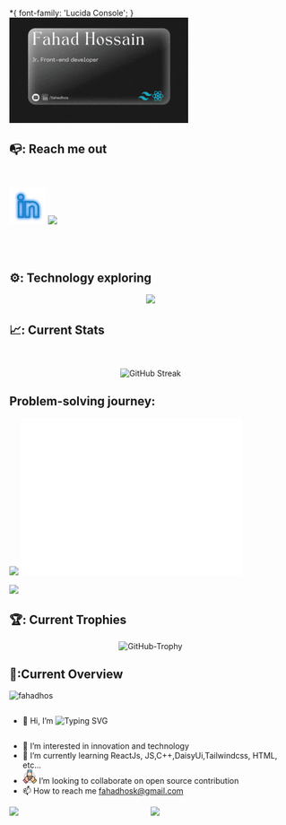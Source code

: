 *{
 font-family: 'Lucida Console';
}
 <a align='center' href="https://www.linkedin.com/in/fahadhos">
<img src="https://github.com/fahadhos/fahadhos/blob/main/images/banner_v2.gif/" />
</a>

## 📭: Reach me out

<br />
<div align="center">
<div style="display: flex;">
 
 [//]: <> (This is also a comment.)

<a href="https://www.linkedin.com/in/fahadhos/" target="_blank"  > <img height="65" src="https://github.com/fahadhos/fahadhos/blob/main/images/linkedin.png" ></a>
 [<img height="65" src="https://skillicons.dev/icons?i=gmail&perline=4">](mailto:fahadhosk@gmail.com)

 
</div>
</div>

####
[//]: <> (This is also a comment.)
[//]: <>  (<a href="https://github.com/nakulbhati" target="_blank"><img src="https://raw.githubusercontent.com/nakulbhati/nakulbhati/master/contain/fb.png" alt="Facebook" width="30"></a>)
[//]: <> (<a href="https://twitter.com/local__tourist" target="_blank"><img src="https://raw.githubusercontent.com/nakulbhati/nakulbhati/master/contain/tw.png" alt="Twitter" width="30"></a>)
[//]: <> (<a href="https://www.instagram.com/local__tourist/" target="_blank"><img src="https://raw.githubusercontent.com/nakulbhati/nakulbhati/master/contain/ig.png" alt="Instagram" width="30"></a>)
[//]: <> (<a href="https://www.linkedin.com/in/fahadhos/" target="_blank"><img src="https://raw.githubusercontent.com/nakulbhati/nakulbhati/master/contain/in.png" alt="LinkedIn" width="30"></a>)
[//]: <> (<a href="https://github.com/fahadhos" target="_blank"><img src="https://raw.githubusercontent.com/nakulbhati/nakulbhati/master/contain/git.png" alt="GitHub" width="30"></a>)
[//]: <> (<a href="https://github.com/nakulbhati" target="_blank"><img src="https://raw.githubusercontent.com/nakulbhati/nakulbhati/master/contain/www.png" alt="Website" width="30"></a>)




<br />


## ⚙: Technology exploring
<p align="center">
  <a href="https://skillicons.dev">
    <img src="https://skillicons.dev/icons?i=git,github,js,html,css,react,tailwind,netlify,vercel,vscode,cpp&perline=4" />
  </a>
</p>


## 📈: Current Stats

<br />
<p align="center">
<img src="https://github-readme-streak-stats.herokuapp.com?user=fahadhos&theme=radical" alt="GitHub Streak" />
</p>
 
<!-- ![](http://github-profile-summary-cards.vercel.app/api/cards/profile-details?username=fahadhos&theme=vision_friendly_dark)

![](http://github-profile-summary-cards.vercel.app/api/cards/repos-per-language?username=fahadhos&theme=vision_friendly_dark) -->


## Problem-solving journey:
 
 <p float="left">
 

<img height="143em"   src="https://leetcard.jacoblin.cool/fahadhos?theme=light&font=Karma&ext=contest" />
<img height="280em" src="https://raw.githubusercontent.com/fahadhos/cf-stats/main/output/light_card.svg" />
 
<a href="https://www.codechef.com/users/fahadhos"><img  src="https://img.shields.io/badge/CodeChef-1%20Star-orange?style=for-the-badge&logo=codechef"/></a>

 
</p>
 

## 🏆: Current Trophies 
<p align="center">
<img src="https://github-profile-trophy.vercel.app/?username=fahadhos" alt="GitHub-Trophy" />
</p>



## 👀:Current Overview


<p align="left"> <img src="https://komarev.com/ghpvc/?username=fahadhos&color=brightgreen" alt="fahadhos" /> </p>


-  <span style="display:flex;"> <p>👋 Hi, I’m <span><img src="https://readme-typing-svg.demolab.com?font=Fira+Code&weight=800&pause=1000&color=11BCF7&background=71717100&random=false&width=435&lines=Fahad+Hossain" alt="Typing SVG" /></span> </p>
 
</span>

- 👀 I’m interested in innovation and technology
- 🌱 I’m currently learning ReactJs, JS,C++,DaisyUi,Tailwindcss, HTML, etc...
- <img height="25" src="https://github.com/fahadhos/fahadhos/blob/main/images/collaboration.png"> I’m looking to collaborate on open source contribution
- 📫 How to reach me fahadhosk@gmail.com

<p align="left"><img width="50%" src="https://github-readme-stats.vercel.app/api?username=fahadhos&show_icons=true&theme=monokai&count_private=true" <p align="right"><img src="https://github-readme-stats.vercel.app/api/top-langs/?username=fahadhos&theme=merko&layout=compact&hide_langs_below=1" /></p> 
